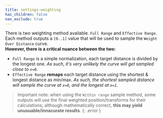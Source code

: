 ```yaml
---
title: settings-weighting
has_children: false
nav_exclude: true
---
```



There is two weighting method available. `Full Range` and `Effective Range`.
Each method outputs a `[0..1]` value that will be used to sample the `Weight Over Distance` curve.  
**However, there is a critical nuance between the two:**
- `Full Range` is a simple normalization, each target distance is divided by the longest one. *As such, it's very unlikely the curve will get sampled close to `x=0`.*
- `Effective Range` **remaps** each target distance using the shortest & longest distance as min/max. *As such, the shortest sampled distance will sample the curve at `x=0`, and the longest at `x=1`.*

> Important note: when using the `Within range` sample method, some outputs will use the final weighted position/transforms for their calculations; although mathematically correct, **this may yield unusuable/innacurate results**.
{: .error }